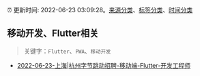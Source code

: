 :alarm_clock: 更新时间: 2022-06-23 03:09:28。[来源分类](../README.md)、[标签分类](../TAGS.md)、[时间分类](../TIMELINE.md)

## 移动开发、Flutter相关


> 关键字：`Flutter`、`PWA`、`移动开发`



- [2022-06-23-上海|杭州字节跳动招聘-移动端-Flutter-开发工程师](https://www.v2ex.com/t/861561) 